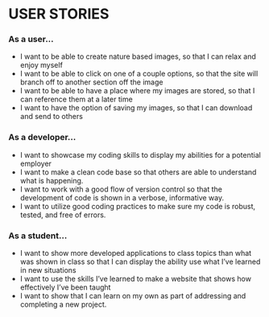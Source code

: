 # USER STORIES

### As a user…
* I want to be able to create nature based images, so that I can relax and enjoy myself
* I want to be able to click on one of a couple options, so that the site will branch off to another section off the image
* I want to be able to have a place where my images are stored, so that I can reference them at a later time
* I want to have the option of saving my images, so that I can download and send to others

### As a developer…
* I want to showcase my coding skills to display my abilities for a potential employer
* I want to make a clean code base so that others are able to understand what is happening.
* I  want to work with a good flow of version control so that the development of code is shown in a verbose, informative way.
* I want to utilize good coding practices to make sure my code is robust, tested, and free of errors.

### As a student…
* I want to show more developed applications to class topics than what was shown in class so that I can display the ability use what I’ve learned in new situations
* I want to use the skills I’ve learned to make a website that shows how effectively I’ve been taught
* I want to show that I can learn on my own as part of addressing and completing a new project.

